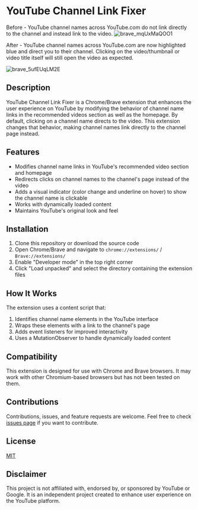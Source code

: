 # YouTube Channel Link Fixer

Before - YouTube channel names across YouTube.com do not link directly to the channel and instead link to the video.
![brave_mqUxMaQOO1](https://github.com/user-attachments/assets/900b1864-9e6d-477e-be0e-4ff41deb229e)

After - YouTube channel names across YouTube.com are now highlighted blue and direct you to their channel. Clicking on the video/thumbnail or video title itself will still open the video as expected.

![brave_5ufEUqLM2E](https://github.com/user-attachments/assets/eb739c79-f9a4-428c-83d9-14f799398c15)



## Description
YouTube Channel Link Fixer is a Chrome/Brave extension that enhances the user experience on YouTube by modifying the behavior of channel name links in the recommended videos section as well as the homepage. By default, clicking on a channel name directs to the video. This extension changes that behavior, making channel names link directly to the channel page instead.

## Features
- Modifies channel name links in YouTube's recommended video section and homepage
- Redirects clicks on channel names to the channel's page instead of the video
- Adds a visual indicator (color change and underline on hover) to show the channel name is clickable
- Works with dynamically loaded content
- Maintains YouTube's original look and feel

## Installation
1. Clone this repository or download the source code
2. Open Chrome/Brave and navigate to `chrome://extensions/` / `Brave://extensions/`
3. Enable "Developer mode" in the top right corner
4. Click "Load unpacked" and select the directory containing the extension files

## How It Works
The extension uses a content script that:
1. Identifies channel name elements in the YouTube interface
2. Wraps these elements with a link to the channel's page
3. Adds event listeners for improved interactivity
4. Uses a MutationObserver to handle dynamically loaded content

## Compatibility
This extension is designed for use with Chrome and Brave browsers. It may work with other Chromium-based browsers but has not been tested on them.

## Contributions
Contributions, issues, and feature requests are welcome. Feel free to check [issues page](link-to-your-issues-page) if you want to contribute.

## License
[MIT](https://choosealicense.com/licenses/mit/)

## Disclaimer
This project is not affiliated with, endorsed by, or sponsored by YouTube or Google. It is an independent project created to enhance user experience on the YouTube platform.
